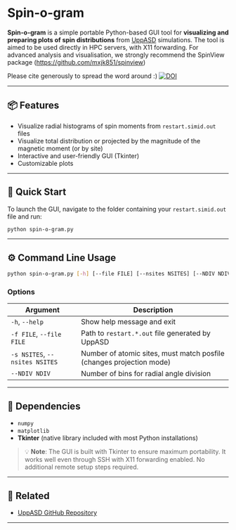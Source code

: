 # Spin-o-gram

**Spin-o-gram** is a simple portable Python-based GUI tool for **visualizing and preparing plots of spin distributions** from [UppASD](https://github.com/UppASD/UppASD) simulations. 
The tool is aimed to be used directly in HPC servers, with X11 forwarding.
For advanced analysis and visualisation, we strongly recommend the SpinView package (https://github.com/mxjk851/spinview)

Please cite generously to spread the word around :)
[![DOI](https://zenodo.org/badge/898016749.svg)](https://doi.org/10.5281/zenodo.15700295)

---

## 📦 Features

* Visualize radial histograms of spin moments from `restart.simid.out` files
* Visualize total distribution or projected by the magnitude of the magnetic moment (or by site)
* Interactive and user-friendly GUI (Tkinter)
* Customizable plots

---

## 🚀 Quick Start

To launch the GUI, navigate to the folder containing your `restart.simid.out` file and run:

```bash
python spin-o-gram.py
```

---

## ⚙️ Command Line Usage

```bash
python spin-o-gram.py [-h] [--file FILE] [--nsites NSITES] [--NDIV NDIV]
```

### Options

| Argument                       | Description                                                          |
| ------------------------------ | -------------------------------------------------------------------- |
| `-h`, `--help`                 | Show help message and exit                                           |
| `-f FILE`, `--file FILE`       | Path to `restart.*.out` file generated by UppASD                     |
| `-s NSITES`, `--nsites NSITES` | Number of atomic sites, must match posfile (changes projection mode) |
| `--NDIV NDIV`                  | Number of bins for radial angle division                             |

---

## 🧱 Dependencies

* `numpy`
* `matplotlib`
* **Tkinter** (native library included with most Python installations)

> 💡 **Note**: The GUI is built with Tkinter to ensure maximum portability. It works well even through SSH with X11 forwarding enabled. No additional remote setup steps required.

---

## 🔗 Related

* [UppASD GitHub Repository](https://github.com/UppASD/UppASD)

---

